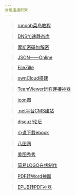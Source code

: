 ```yaml
---
常用连接积累
---  
```


> [runoob菜鸟教程](http://www.runoob.com/)  

> [DNS加速静态库](https://www.staticfile.org/)  

> [摩斯密码加解密](http://www.bejson.com/enc/morse/)  

> [JSON——Online](http://json.parser.online.fr/)  

> [FileZille](https://www.filezilla.cn/download/client)  

> [ownCloud搭建](http://www.vpsdaquan.cn/vpsdajianowncloud.html)  

> [TeamViewer远程连接神器]()  

> [icon图](www.iconfont.cn)  

> [.net平台CMS建站](http://www.siteserver.cn/)  

> [discuz!论坛](http://www.discuz.net/forum.php)  

> [小说下载ebook](http://www.ebookcn.com)  

> [八图网](http://www.8tupian.com/)  

> [美图秀秀](http://xiuxiu.web.meitu.com/main.html)  

> [简易LOGO在线制作](https://www.designmantic.com/)  

> [PDF转Word神器](https://smallpdf.com/cn/pdf-to-word)  

> [EPUB转PDF神器](https://www.aconvert.com/cn/ebook/epub-to-pdf/)  


